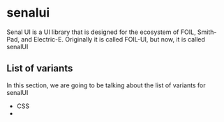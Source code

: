 # senalui


Senal UI is a UI library that is designed for the ecosystem of FOIL, Smith-Pad, and Electric-E.
Originally it is called FOIL-UI, but now, it is called senalUI





## List of variants

In this section, we are going to be talking about the list of variants for senalUI


- CSS
- 
